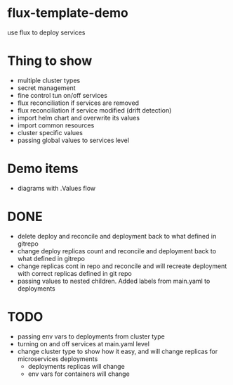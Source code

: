 # flux-template-demo
use flux to deploy services


# Thing to show
- multiple cluster types
- secret management
- fine control tun on/off services
- flux reconciliation if services are removed
- flux reconciliation if service modified (drift detection)
- import helm chart and overwrite its values
- import common resources
- cluster specific values
- passing global values to services level

# Demo items
- diagrams with .Values flow

# DONE
- delete deploy and reconcile and deployment back to what defined in gitrepo
- change deploy replicas count and reconcile and deployment back to what defined in gitrepo
- change replicas cont in repo and reconcile and will recreate deployment with correct replicas defined in git repo
- passing values to nested children. Added labels from main.yaml to deployments

# TODO
- passing env vars to deployments from cluster type
- turning on and off services at main.yaml level
- change cluster type to show how it easy, and will change replicas for microservices deployments
    - deployments replicas will change
    - env vars for containers will change